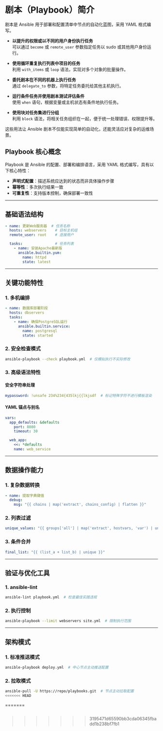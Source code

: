 # 剧本（Playbook）简介

剧本是 Ansible 用于部署和配置清单中节点的自动化蓝图，采用 YAML 格式编写。

- **以提升的权限或以不同的用户身份执行任务**  
  可以通过 `become` 或 `remote_user` 参数指定任务以 sudo 或其他用户身份运行。

- **使用循环重复执行列表中项目的任务**  
  利用 `with_items` 或 `loop` 语法，实现对多个对象的批量操作。

- **委托剧本在不同的机器上执行任务**  
  通过 `delegate_to` 参数，将特定任务委托给其他主机执行。

- **运行条件任务并使用剧本测试评估条件**  
  使用 `when` 语句，根据变量或主机状态有条件地执行任务。

- **使用块对任务集进行分组**  
  利用 `block` 语法，将相关任务组织在一起，便于统一处理错误、权限提升等。

这些用法让 Ansible 剧本不仅能实现简单的自动化，还能灵活应对复杂的运维场景。



## Playbook 核心概念

Playbook 是 Ansible 的配置、部署和编排语言，采用 YAML 格式编写，具有以下核心特性：

- **声明式配置**：描述系统应达到的状态而非具体操作步骤
- **幂等性**：多次执行结果一致
- **可重复性**：支持版本控制，确保部署一致性

---

## 基础语法结构

```yaml
- name: 更新Web服务器  # 任务名称
  hosts: webservers    # 目标主机组
  remote_user: root    # 连接用户

  tasks:               # 任务列表
    - name: 安装Apache最新版
      ansible.builtin.yum:
        name: httpd
        state: latest
```

---

## 关键功能特性

### 1. 多机编排

```yaml
- name: 数据库部署阶段
  hosts: dbservers
  tasks:
    - name: 确保PostgreSQL运行
      ansible.builtin.service:
        name: postgresql
        state: started
```

### 2. 安全检查模式

```bash
ansible-playbook --check playbook.yml  # 仅模拟执行不实际修改
```

### 3. 高级语法特性

#### 安全字符串处理

```yaml
mypassword: !unsafe 234%234{435lkj{{lkjsdf  # 标记特殊字符不进行模板渲染
```

#### YAML 锚点与别名

```yaml
vars:
  app_defaults: &defaults
    port: 8080
    timeout: 30

  web_app:
    <<: *defaults
    name: web_service
```

---

## 数据操作能力

### 1. 复杂数据转换

```yaml
- name: 提取字典键值
  debug:
    msg: "{{ chains | map('extract', chains_config) | flatten }}"
```

### 2. 列表过滤

```yaml
unique_values: "{{ groups['all'] | map('extract', hostvars, 'var') | unique }}"
```

### 3. 条件合并

```yaml
final_list: "{{ (list_a + list_b) | unique }}"
```

---

## 验证与优化工具

### 1. ansible-lint

```bash
ansible-lint playbook.yml  # 检查最佳实践违规
```

### 2. 执行控制

```bash
ansible-playbook --limit webservers site.yml  # 限制执行范围
```

---

## 架构模式

### 1. 标准推送模式

```bash
ansible-playbook deploy.yml  # 中心节点主动推送配置
```

### 2. 拉取模式

```bash
ansible-pull -U https://repo/playbooks.git  # 节点主动拉取配置
<<<<<<< HEAD
```
=======
```
```
>>>>>>> 3195471d65590bb3cda06345fbadd1b238bf7fb1
